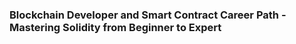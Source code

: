 ### Blockchain Developer and Smart Contract Career Path - Mastering Solidity from Beginner to Expert
